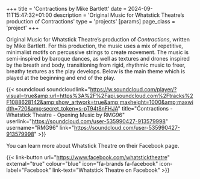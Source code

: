 +++
title = 'Contractions by Mike Bartlett'
date = 2024-09-11T15:47:32+01:00
description = 'Original Music for Whatstick Theatre’s production of Contractions'
type = 'projects'
[params]
    page_class = 'project'
+++

Original Music for Whatstick Theatre’s production of *Contractions*, written by Mike Bartlett. For this production, the music uses a mix of repetitive, minimalist motifs on percussive strings to create movement. The music is semi-inspired by baroque dances, as well as textures and drones inspired by the breath and body, transitioning from rigid, rhythmic music to freer, breathy textures as the play develops. Below is the main theme which is played at the beginning and end of the play.

{{< soundcloud soundcloudlink="https://w.soundcloud.com/player/?visual=true&amp;url=https%3A%2F%2Fapi.soundcloud.com%2Ftracks%2F1088628142&amp;show_artwork=true&amp;maxheight=1000&amp;maxwidth=720&amp;secret_token=s-pT94t8nFHJA" title="Contractions - Whatstick Theatre - Opening Music by RMG96" userlink="https://soundcloud.com/user-535990427-913579998" username="RMG96" link="https://soundcloud.com/user-535990427-913579998" >}}

You can learn more about Whatstick Theatre on their Facebook page. 

{{< link-button url="https://www.facebook.com/whatsticktheatre" external="true" colour="blue" icon="fa-brands fa-facebook" icon-label="Facebook" link-text="Whatstick Theatre on Facebook" >}}
